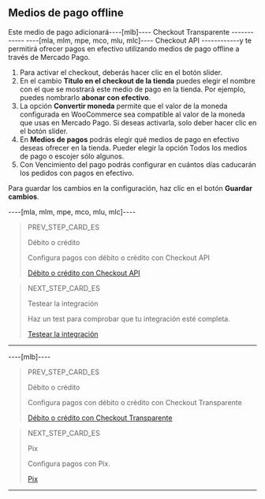## Medios de pago offline

Este medio de pago adicionará----[mlb]---- Checkout Transparente ------------ ----[mla, mlm, mpe, mco, mlu, mlc]---- Checkout API ------------y te permitirá ofrecer pagos en efectivo utilizando medios de pago offline a través de Mercado Pago.

1. Para activar el checkout, deberás hacer clic en el botón slider.
2. En el cambio **Título en el checkout de la tienda** puedes elegir el nombre con el que se mostrará este medio de pago en la tienda. Por ejemplo, puedes nombrarlo **abonar con efectivo**.
3. La opción **Convertir moneda** permite que el valor de la moneda configurada en WooCommerce sea compatible al valor de la moneda que usas en Mercado Pago. Si deseas activarla, solo deber hacer clic en el botón slider. 
4. En **Medios de pagos** podrás elegir qué medios de pago en efectivo deseas ofrecer en la tienda. Pueder elegir la opción Todos los medios de pago o escojer sólo algunos.
5. Con Vencimiento del pago podrás configurar en cuántos días caducarán los pedidos con pagos en efectivo.

Para guardar los cambios en la configuración, haz clic en el botón **Guardar cambios**.

----[mla, mlm, mpe, mco, mlu, mlc]----
> PREV_STEP_CARD_ES
>
> Débito o crédito
>
> Configura pagos con débito o crédito con Checkout API
>
> [Débito o crédito con Checkout API](/developers/es/docs/woocommerce/payments-configuration/credit-debit)

> NEXT_STEP_CARD_ES
>
> Testear la integración
>
> Haz un test para comprobar que tu integración esté completa.
>
> [Testear la integración](/developers/es/docs/woocommerce/integration-test)
------------

----[mlb]----
> PREV_STEP_CARD_ES
>
> Débito o crédito
>
> Configura pagos con débito o crédito con Checkout Transparente
>
> [Débito o crédito con Checkout Transparente](/developers/es/docs/woocommerce/payments-configuration/credit-debit)

> NEXT_STEP_CARD_ES
>
> Pix
>
> Configura pagos con Pix.
>
> [Pix](/developers/es/docs/woocommerce/payments-configuration/pix)
------------